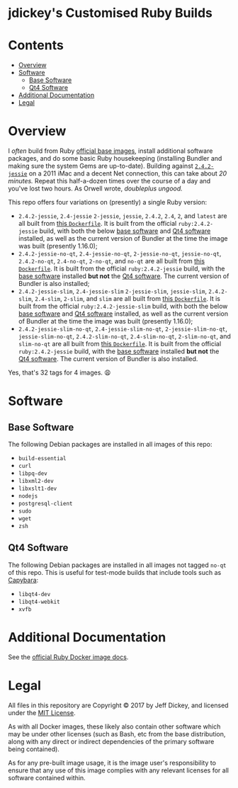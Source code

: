 <h1>jdickey's Customised Ruby Builds</h1>

<h1>Contents</h1>

- [Overview](#overview)
- [Software](#software)
  * [Base Software](#base-software)
  * [Qt4 Software](#qt4-software)
- [Additional Documentation](#additional-documentation)
- [Legal](#legal)

# Overview

I *often* build from Ruby [official base images](https://hub.docker.com/_/ruby/), install additional software packages, and do some basic Ruby housekeeping (installing Bundler and making sure the system Gems are up-to-date). Building against [`2.4.2-jessie`](https://github.com/docker-library/ruby/blob/73d3ed6b06738a7457a24fba9024cad303829c0a/2.4/jessie/Dockerfile) on a 2011 iMac and a decent Net connection, this can take about *20 minutes.* Repeat this half-a-dozen times over the course of a day and you've lost two hours. As Orwell wrote, *doubleplus ungood.*

This repo offers four variations on (presently) a single Ruby version:

* `2.4.2-jessie`, `2.4-jessie` `2-jessie`, `jessie`, `2.4.2`, `2.4`, `2`, and `latest` are all built from [this `Dockerfile`](https://github.com/jdickey/docker-ruby/2.4/jessie/Dockerfile). It is built from the official `ruby:2.4.2-jessie` build, with both the below [base software](#base-software) and [Qt4 software](#qt4-software) installed, as well as the current version of Bundler at the time the image was built (presently 1.16.0);
* `2.4.2-jessie-no-qt`, `2.4-jessie-no-qt`, `2-jessie-no-qt`, `jessie-no-qt`, `2.4.2-no-qt`, `2.4-no-qt`, `2-no-qt`, and `no-qt` are all built from [this `Dockerfile`](https://github.com/jdickey/docker-ruby/2.4/jessie/no-qt/Dockerfile). It is built from the official `ruby:2.4.2-jessie` build, with the [base software](#base-software) installed **but not** the [Qt4 software](#qt4-software). The current version of Bundler is also installed;
* `2.4.2-jessie-slim`, `2.4-jessie-slim` `2-jessie-slim`, `jessie-slim`, `2.4.2-slim`, `2.4-slim`, `2-slim`, and `slim` are all built from [this `Dockerfile`](https://github.com/jdickey/docker-ruby/2.4/jessie/slim/Dockerfile). It is built from the official `ruby:2.4.2-jessie-slim` build, with both the below [base software](#base-software) and [Qt4 software](#qt4-software) installed, as well as the current version of Bundler at the time the image was built (presently 1.16.0);
* `2.4.2-jessie-slim-no-qt`, `2.4-jessie-slim-no-qt`, `2-jessie-slim-no-qt`, `jessie-slim-no-qt`, `2.4.2-slim-no-qt`, `2.4-slim-no-qt`, `2-slim-no-qt`, and `slim-no-qt` are all built from [this `Dockerfile`](https://github.com/jdickey/docker-ruby/2.4/jessie/slim/no-qt/Dockerfile). It is built from the official `ruby:2.4.2-jessie` build, with the [base software](#base-software) installed **but not** the [Qt4 software](#qt4-software). The current version of Bundler is also installed.

Yes, that's 32 tags for 4 images. 😩

# Software

## Base Software

The following Debian packages are installed in all images of this repo:

* `build-essential`
* `curl`
* `libpq-dev`
* `libxml2-dev`
* `libxslt1-dev`
* `nodejs`
* `postgresql-client`
* `sudo`
* `wget`
* `zsh`

## Qt4 Software

The following Debian packages are installed in all images not tagged `no-qt` of this repo. This is useful for test-mode builds that include tools such as [Capybara](https://github.com/teamcapybara/capybara):

* `libqt4-dev`
* `libqt4-webkit`
* `xvfb`


# Additional Documentation

See the [official Ruby Docker image docs](https://hub.docker.com/_/ruby/).

# Legal

All files in this repository are Copyright &copy; 2017 by Jeff Dickey, and licensed under the [MIT License](https://opensource.org/licenses/MIT).

As with all Docker images, these likely also contain other software which may be under other licenses (such as Bash, etc from the base distribution, along with any direct or indirect dependencies of the primary software being contained).

As for any pre-built image usage, it is the image user's responsibility to ensure that any use of this image complies with any relevant licenses for all software contained within.
